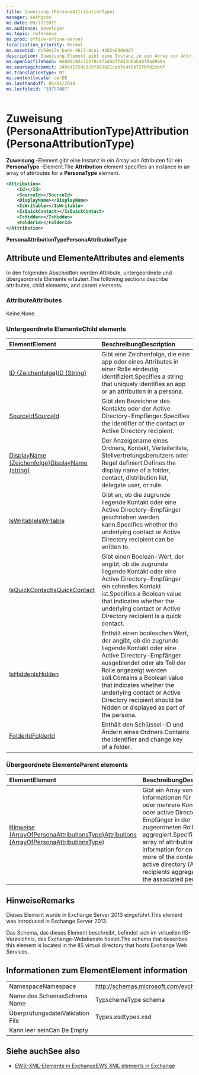 ```yaml
---
title: Zuweisung (PersonaAttributionType)
manager: sethgros
ms.date: 09/17/2015
ms.audience: Developer
ms.topic: reference
ms.prod: office-online-server
localization_priority: Normal
ms.assetid: dc59e17e-baea-4617-8ca1-4382a89de0d7
description: Zuweisung-Element gibt eine Instanz in ein Array von Attributen für ein PersonaType-Element.
ms.openlocfilehash: 0e800c92c75bf0c475d4bffd33d6ab49f9ad9a9a
ms.sourcegitcommit: 34041125dc8c5f993b21cebfc4f8b72f0fd2cb6f
ms.translationtype: MT
ms.contentlocale: de-DE
ms.lasthandoff: 06/11/2018
ms.locfileid: "19757407"
---
```

# <a name="attribution-personaattributiontype"></a><span data-ttu-id="18cd1-103">Zuweisung (PersonaAttributionType)</span><span class="sxs-lookup"><span data-stu-id="18cd1-103">Attribution (PersonaAttributionType)</span></span>

<span data-ttu-id="18cd1-104">**Zuweisung** -Element gibt eine Instanz in ein Array von Attributen für ein **PersonaType** -Element.</span><span class="sxs-lookup"><span data-stu-id="18cd1-104">The **Attribution** element specifies an instance in an array of attributes for a **PersonaType** element.</span></span> 
  
```XML
<Attribution>
    <Id></Id>
    <SourceId></SourceId>
    <DisplayName></DisplayName>
    <IsWritable></IsWritable>
    <IsQuickContact></IsQuickContact>
    <IsHidden></IsHidden>
    <FolderId></FolderId>
</Attribution>
```

 <span data-ttu-id="18cd1-105">**PersonaAttributionType**</span><span class="sxs-lookup"><span data-stu-id="18cd1-105">**PersonaAttributionType**</span></span>
## <a name="attributes-and-elements"></a><span data-ttu-id="18cd1-106">Attribute und Elemente</span><span class="sxs-lookup"><span data-stu-id="18cd1-106">Attributes and elements</span></span>

<span data-ttu-id="18cd1-107">In den folgenden Abschnitten werden Attribute, untergeordnete und übergeordnete Elemente erläutert.</span><span class="sxs-lookup"><span data-stu-id="18cd1-107">The following sections describe attributes, child elements, and parent elements.</span></span>
  
### <a name="attributes"></a><span data-ttu-id="18cd1-108">Attribute</span><span class="sxs-lookup"><span data-stu-id="18cd1-108">Attributes</span></span>

<span data-ttu-id="18cd1-109">Keine.</span><span class="sxs-lookup"><span data-stu-id="18cd1-109">None.</span></span>
  
### <a name="child-elements"></a><span data-ttu-id="18cd1-110">Untergeordnete Elemente</span><span class="sxs-lookup"><span data-stu-id="18cd1-110">Child elements</span></span>

|<span data-ttu-id="18cd1-111">**Element**</span><span class="sxs-lookup"><span data-stu-id="18cd1-111">**Element**</span></span>|<span data-ttu-id="18cd1-112">**Beschreibung**</span><span class="sxs-lookup"><span data-stu-id="18cd1-112">**Description**</span></span>|
|:-----|:-----|
|[<span data-ttu-id="18cd1-113">ID (Zeichenfolge)</span><span class="sxs-lookup"><span data-stu-id="18cd1-113">ID (String)</span></span>](id-string.md) <br/> |<span data-ttu-id="18cd1-114">Gibt eine Zeichenfolge, die eine app oder eines Attributes in einer Rolle eindeutig identifiziert.</span><span class="sxs-lookup"><span data-stu-id="18cd1-114">Specifies a string that uniquely identifies an app or an attribution in a persona.</span></span>  <br/> |
|[<span data-ttu-id="18cd1-115">SourceId</span><span class="sxs-lookup"><span data-stu-id="18cd1-115">SourceId</span></span>](sourceid.md) <br/> |<span data-ttu-id="18cd1-116">Gibt den Bezeichner des Kontakts oder der Active Directory-Empfänger.</span><span class="sxs-lookup"><span data-stu-id="18cd1-116">Specifies the identifier of the contact or Active Directory recipient.</span></span>  <br/> |
|[<span data-ttu-id="18cd1-117">DisplayName (Zeichenfolge)</span><span class="sxs-lookup"><span data-stu-id="18cd1-117">DisplayName (string)</span></span>](displayname-string.md) <br/> |<span data-ttu-id="18cd1-118">Der Anzeigename eines Ordners, Kontakt, Verteilerliste, Stellvertretungsbenutzers oder Regel definiert.</span><span class="sxs-lookup"><span data-stu-id="18cd1-118">Defines the display name of a folder, contact, distribution list, delegate user, or rule.</span></span>  <br/> |
|[<span data-ttu-id="18cd1-119">IsWritable</span><span class="sxs-lookup"><span data-stu-id="18cd1-119">IsWritable</span></span>](iswritable.md) <br/> |<span data-ttu-id="18cd1-120">Gibt an, ob die zugrunde liegende Kontakt oder eine Active Directory-Empfänger geschrieben werden kann.</span><span class="sxs-lookup"><span data-stu-id="18cd1-120">Specifies whether the underlying contact or Active Directory recipient can be written to.</span></span>  <br/> |
|[<span data-ttu-id="18cd1-121">IsQuickContact</span><span class="sxs-lookup"><span data-stu-id="18cd1-121">IsQuickContact</span></span>](isquickcontact.md) <br/> |<span data-ttu-id="18cd1-122">Gibt einen Boolean-Wert, der angibt, ob die zugrunde liegende Kontakt oder eine Active Directory-Empfänger ein schnelles Kontakt ist.</span><span class="sxs-lookup"><span data-stu-id="18cd1-122">Specifies a Boolean value that indicates whether the underlying contact or Active Directory recipient is a quick contact.</span></span>  <br/> |
|[<span data-ttu-id="18cd1-123">IsHidden</span><span class="sxs-lookup"><span data-stu-id="18cd1-123">IsHidden</span></span>](ishidden.md) <br/> |<span data-ttu-id="18cd1-124">Enthält einen booleschen Wert, der angibt, ob die zugrunde liegende Kontakt oder eine Active Directory-Empfänger ausgeblendet oder als Teil der Rolle angezeigt werden soll.</span><span class="sxs-lookup"><span data-stu-id="18cd1-124">Contains a Boolean value that indicates whether the underlying contact or Active Directory recipient should be hidden or displayed as part of the persona.</span></span>  <br/> |
|[<span data-ttu-id="18cd1-125">FolderId</span><span class="sxs-lookup"><span data-stu-id="18cd1-125">FolderId</span></span>](folderid.md) <br/> |<span data-ttu-id="18cd1-126">Enthält den Schlüssel-ID und Ändern eines Ordners.</span><span class="sxs-lookup"><span data-stu-id="18cd1-126">Contains the identifier and change key of a folder.</span></span>  <br/> |
   
### <a name="parent-elements"></a><span data-ttu-id="18cd1-127">Übergeordnete Elemente</span><span class="sxs-lookup"><span data-stu-id="18cd1-127">Parent elements</span></span>

|<span data-ttu-id="18cd1-128">**Element**</span><span class="sxs-lookup"><span data-stu-id="18cd1-128">**Element**</span></span>|<span data-ttu-id="18cd1-129">**Beschreibung**</span><span class="sxs-lookup"><span data-stu-id="18cd1-129">**Description**</span></span>|
|:-----|:-----|
|[<span data-ttu-id="18cd1-130">Hinweise (ArrayOfPersonaAttributionsType)</span><span class="sxs-lookup"><span data-stu-id="18cd1-130">Attributions (ArrayOfPersonaAttributionsType)</span></span>](attributions-arrayofpersonaattributionstype.md) <br/> |<span data-ttu-id="18cd1-131">Gibt ein Array von Informationen für eine oder mehrere Kontakte oder active Directory (AD) Empfänger in der zugeordneten Rolle aggregiert.</span><span class="sxs-lookup"><span data-stu-id="18cd1-131">Specifies an array of attribution information for one or more of the contacts or active directory (AD) recipients aggregated into the associated persona.</span></span>  <br/> |
   
## <a name="remarks"></a><span data-ttu-id="18cd1-132">Hinweise</span><span class="sxs-lookup"><span data-stu-id="18cd1-132">Remarks</span></span>

<span data-ttu-id="18cd1-133">Dieses Element wurde in Exchange Server 2013 eingeführt.</span><span class="sxs-lookup"><span data-stu-id="18cd1-133">This element was introduced in Exchange Server 2013.</span></span>
  
<span data-ttu-id="18cd1-134">Das Schema, das dieses Element beschreibt, befindet sich im virtuellen IIS-Verzeichnis, das Exchange-Webdienste hostet.</span><span class="sxs-lookup"><span data-stu-id="18cd1-134">The schema that describes this element is located in the IIS virtual directory that hosts Exchange Web Services.</span></span>
  
## <a name="element-information"></a><span data-ttu-id="18cd1-135">Informationen zum Element</span><span class="sxs-lookup"><span data-stu-id="18cd1-135">Element information</span></span>

|||
|:-----|:-----|
|<span data-ttu-id="18cd1-136">Namespace</span><span class="sxs-lookup"><span data-stu-id="18cd1-136">Namespace</span></span>  <br/> |http://schemas.microsoft.com/exchange/services/2006/types  <br/> |
|<span data-ttu-id="18cd1-137">Name des Schemas</span><span class="sxs-lookup"><span data-stu-id="18cd1-137">Schema Name</span></span>  <br/> |<span data-ttu-id="18cd1-138">Typschema</span><span class="sxs-lookup"><span data-stu-id="18cd1-138">Type schema</span></span>  <br/> |
|<span data-ttu-id="18cd1-139">Überprüfungsdatei</span><span class="sxs-lookup"><span data-stu-id="18cd1-139">Validation File</span></span>  <br/> |<span data-ttu-id="18cd1-140">Types.xsd</span><span class="sxs-lookup"><span data-stu-id="18cd1-140">types.xsd</span></span>  <br/> |
|<span data-ttu-id="18cd1-141">Kann leer sein</span><span class="sxs-lookup"><span data-stu-id="18cd1-141">Can Be Empty</span></span>  <br/> ||
   
## <a name="see-also"></a><span data-ttu-id="18cd1-142">Siehe auch</span><span class="sxs-lookup"><span data-stu-id="18cd1-142">See also</span></span>

- [<span data-ttu-id="18cd1-143">EWS-XML-Elemente in Exchange</span><span class="sxs-lookup"><span data-stu-id="18cd1-143">EWS XML elements in Exchange</span></span>](ews-xml-elements-in-exchange.md)

